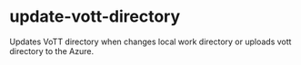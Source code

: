 # update-vott-directory
Updates VoTT directory when changes local work directory or uploads vott directory to the Azure.
